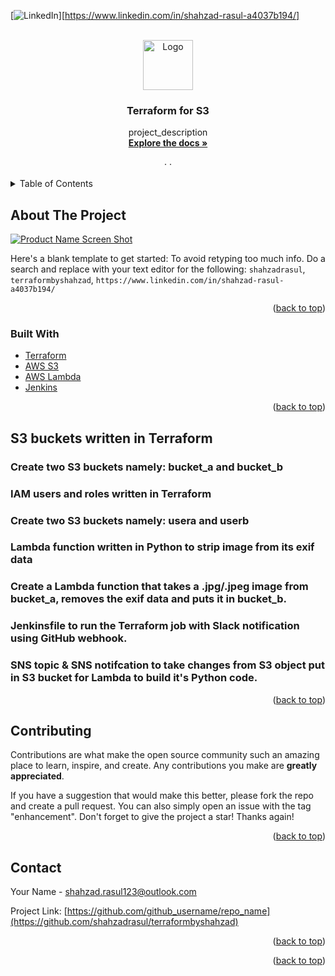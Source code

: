<div id="top"></div>

[![LinkedIn][linkedin-shield]][https://www.linkedin.com/in/shahzad-rasul-a4037b194/]



<!-- PROJECT LOGO -->
<br />
<div align="center">
  <a href="https://github.com/shahzadrasul/terraformbyshahzad">
    <img src="images/logo.png" alt="Logo" width="80" height="80">
  </a>

<h3 align="center">Terraform for S3</h3>

  <p align="center">
    project_description
    <br />
    <a href="https://github.com/shahzadrasul/terraformbyshahzad"><strong>Explore the docs »</strong></a>
    <br />
    <br />
    ·
    ·
  </p>
</div>



<!-- TABLE OF CONTENTS -->
<details>
  <summary>Table of Contents</summary>
  <ol>
    <li>
      <a href="#about-the-project">About The Project</a>
      <ul>
        <li><a href="#built-with">Built With</a></li>
      </ul>
    </li>
    <li>
      <a href="#getting-started">WHAT THIS REPO COVERS</a>
      <ul>
      </ul>
    </li>
    <li><a href="#usage">Usage</a></li>
    <li><a href="#contributing">Contributing</a></li>
    <li><a href="#contact">Contact</a></li>
    <li><a href="#acknowledgments">Acknowledgments</a></li>
  </ol>
</details>



<!-- ABOUT THE PROJECT -->
## About The Project

[![Product Name Screen Shot][product-screenshot]](https://registry.terraform.io/)

Here's a blank template to get started: To avoid retyping too much info. Do a search and replace with your text editor for the following: `shahzadrasul`, `terraformbyshahzad`, `https://www.linkedin.com/in/shahzad-rasul-a4037b194/`

<p align="right">(<a href="#top">back to top</a>)</p>



### Built With

* [Terraform](https://registry.terraform.io/)
* [AWS S3](https://aws.amazon.com/s3/)
* [AWS Lambda](https://aws.amazon.com/lambda/features/)
* [Jenkins](https://www.jenkins.io/)

<p align="right">(<a href="#top">back to top</a>)</p>



<!-- WHAT THIS REPO COVERS -->
## S3 buckets written in Terraform
### Create two S3 buckets namely: bucket_a and bucket_b 
### IAM users and roles written in Terraform
### Create two S3 buckets namely: usera and userb 
### Lambda function written in Python to strip image from its exif data
### Create a Lambda function that takes a .jpg/.jpeg image from bucket_a, removes the exif data and puts it in bucket_b.
### Jenkinsfile to run the Terraform job with Slack notification using GitHub webhook.
### SNS topic & SNS notifcation to take changes from S3 object put in S3 bucket for Lambda to build it's Python code.

<p align="right">(<a href="#top">back to top</a>)</p>

<!-- CONTRIBUTING -->
## Contributing

Contributions are what make the open source community such an amazing place to learn, inspire, and create. Any contributions you make are **greatly appreciated**.

If you have a suggestion that would make this better, please fork the repo and create a pull request. You can also simply open an issue with the tag "enhancement".
Don't forget to give the project a star! Thanks again!


<p align="right">(<a href="#top">back to top</a>)</p>



<!-- CONTACT -->
## Contact

Your Name - shahzad.rasul123@outlook.com

Project Link: [https://github.com/github_username/repo_name](https://github.com/shahzadrasul/terraformbyshahzad)

<p align="right">(<a href="#top">back to top</a>)</p>



<p align="right">(<a href="#top">back to top</a>)</p>



<!-- MARKDOWN LINKS & IMAGES -->
<!-- https://www.markdownguide.org/basic-syntax/#reference-style-links -->
[contributors-shield]: https://img.shields.io/github/contributors/github_username/repo_name.svg?style=for-the-badge
[contributors-url]: https://github.com/github_username/repo_name/graphs/contributors
[forks-shield]: https://img.shields.io/github/forks/github_username/repo_name.svg?style=for-the-badge
[forks-url]: https://github.com/github_username/repo_name/network/members
[stars-shield]: https://img.shields.io/github/stars/github_username/repo_name.svg?style=for-the-badge
[stars-url]: https://github.com/github_username/repo_name/stargazers
[issues-shield]: https://img.shields.io/github/issues/github_username/repo_name.svg?style=for-the-badge
[issues-url]: https://github.com/github_username/repo_name/issues
[license-shield]: https://img.shields.io/github/license/github_username/repo_name.svg?style=for-the-badge
[license-url]: https://github.com/github_username/repo_name/blob/master/LICENSE.txt
[linkedin-shield]: https://img.shields.io/badge/-LinkedIn-black.svg?style=for-the-badge&logo=linkedin&colorB=555
[linkedin-url]: https://linkedin.com/in/linkedin_username
[product-screenshot]: images/screenshot.png